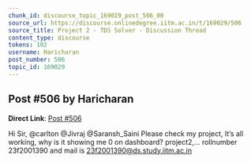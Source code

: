 ```yaml
---
chunk_id: discourse_topic_169029_post_506_00
source_url: https://discourse.onlinedegree.iitm.ac.in/t/169029/506
source_title: Project 2 - TDS Solver - Discussion Thread
content_type: discourse
tokens: 102
username: Haricharan
post_number: 506
topic_id: 169029
---
```


## Post #506 by Haricharan

**Direct Link**: [Post #506](https://discourse.onlinedegree.iitm.ac.in/t/169029/506)

Hi Sir, @carlton @Jivraj @Saransh_Saini Please check my project, It’s all working, why is it showing me 0 on dashboard? project2,… rollnumber 23f2001390 and mail is 23f2001390@ds.study.iitm.ac.in
